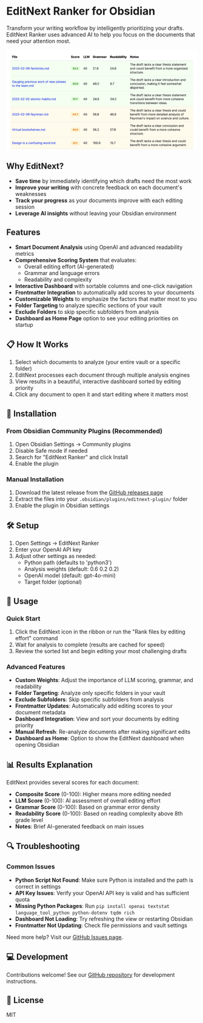 # EditNext Ranker for Obsidian

Transform your writing workflow by intelligently prioritizing your drafts. EditNext Ranker uses advanced AI to help you focus on the documents that need your attention most.

![EditNext Ranker Screenshot](https://raw.githubusercontent.com/shreyas-makes/editnext-plugin/main/assets/editnext-screenshot.png)

## Why EditNext?

- **Save time** by immediately identifying which drafts need the most work
- **Improve your writing** with concrete feedback on each document's weaknesses
- **Track your progress** as your documents improve with each editing session
- **Leverage AI insights** without leaving your Obsidian environment

## Features

- **Smart Document Analysis** using OpenAI and advanced readability metrics
- **Comprehensive Scoring System** that evaluates:
  - Overall editing effort (AI-generated)
  - Grammar and language errors
  - Readability and complexity
- **Interactive Dashboard** with sortable columns and one-click navigation
- **Frontmatter Integration** to automatically add scores to your documents
- **Customizable Weights** to emphasize the factors that matter most to you
- **Folder Targeting** to analyze specific sections of your vault
- **Exclude Folders** to skip specific subfolders from analysis
- **Dashboard as Home Page** option to see your editing priorities on startup

## 📋 How It Works

1. Select which documents to analyze (your entire vault or a specific folder)
2. EditNext processes each document through multiple analysis engines
3. View results in a beautiful, interactive dashboard sorted by editing priority
4. Click any document to open it and start editing where it matters most

## 🔧 Installation

### From Obsidian Community Plugins (Recommended)

1. Open Obsidian Settings → Community plugins
2. Disable Safe mode if needed
3. Search for "EditNext Ranker" and click Install
4. Enable the plugin

### Manual Installation

1. Download the latest release from the [GitHub releases page](https://github.com/shreyas-makes/editnext-plugin/releases)
2. Extract the files into your `.obsidian/plugins/editnext-plugin/` folder
3. Enable the plugin in Obsidian settings

## 🛠️ Setup

1. Open Settings → EditNext Ranker
2. Enter your OpenAI API key
3. Adjust other settings as needed:
   - Python path (defaults to 'python3')
   - Analysis weights (default: 0.6 0.2 0.2)
   - OpenAI model (default: gpt-4o-mini)
   - Target folder (optional)

## 🧰 Usage

### Quick Start
1. Click the EditNext icon in the ribbon or run the "Rank files by editing effort" command
2. Wait for analysis to complete (results are cached for speed)
3. Review the sorted list and begin editing your most challenging drafts

### Advanced Features
- **Custom Weights**: Adjust the importance of LLM scoring, grammar, and readability
- **Folder Targeting**: Analyze only specific folders in your vault
- **Exclude Subfolders**: Skip specific subfolders from analysis
- **Frontmatter Updates**: Automatically add editing scores to your document metadata
- **Dashboard Integration**: View and sort your documents by editing priority
- **Manual Refresh**: Re-analyze documents after making significant edits
- **Dashboard as Home**: Option to show the EditNext dashboard when opening Obsidian

## 📊 Results Explanation

EditNext provides several scores for each document:

- **Composite Score** (0-100): Higher means more editing needed
- **LLM Score** (0-100): AI assessment of overall editing effort
- **Grammar Score** (0-100): Based on grammar error density
- **Readability Score** (0-100): Based on reading complexity above 8th grade level
- **Notes**: Brief AI-generated feedback on main issues

## 🔍 Troubleshooting

### Common Issues

- **Python Script Not Found**: Make sure Python is installed and the path is correct in settings
- **API Key Issues**: Verify your OpenAI API key is valid and has sufficient quota
- **Missing Python Packages**: Run `pip install openai textstat language_tool_python python-dotenv tqdm rich`
- **Dashboard Not Loading**: Try refreshing the view or restarting Obsidian
- **Frontmatter Not Updating**: Check file permissions and vault settings

Need more help? Visit our [GitHub Issues page](https://github.com/shreyas-makes/editnext-plugin/issues).

## 💻 Development

Contributions welcome! See our [GitHub repository](https://github.com/shreyas-makes/editnext-plugin) for development instructions.

## 📝 License

MIT 